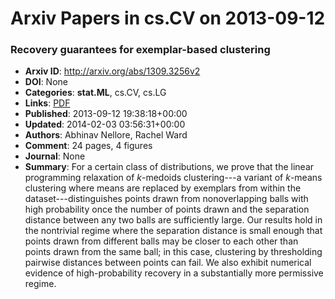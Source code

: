 # Arxiv Papers in cs.CV on 2013-09-12
### Recovery guarantees for exemplar-based clustering
- **Arxiv ID**: http://arxiv.org/abs/1309.3256v2
- **DOI**: None
- **Categories**: **stat.ML**, cs.CV, cs.LG
- **Links**: [PDF](http://arxiv.org/pdf/1309.3256v2)
- **Published**: 2013-09-12 19:38:18+00:00
- **Updated**: 2014-02-03 03:56:31+00:00
- **Authors**: Abhinav Nellore, Rachel Ward
- **Comment**: 24 pages, 4 figures
- **Journal**: None
- **Summary**: For a certain class of distributions, we prove that the linear programming relaxation of $k$-medoids clustering---a variant of $k$-means clustering where means are replaced by exemplars from within the dataset---distinguishes points drawn from nonoverlapping balls with high probability once the number of points drawn and the separation distance between any two balls are sufficiently large. Our results hold in the nontrivial regime where the separation distance is small enough that points drawn from different balls may be closer to each other than points drawn from the same ball; in this case, clustering by thresholding pairwise distances between points can fail. We also exhibit numerical evidence of high-probability recovery in a substantially more permissive regime.



